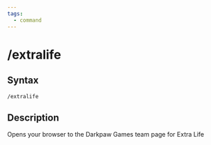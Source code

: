 ```yaml
---
tags:
  - command
---
```


# /extralife

## Syntax

<!--cmd-syntax-start-->
```eqcommand
/extralife
```
<!--cmd-syntax-end-->

## Description

<!--cmd-desc-start-->
Opens your browser to the Darkpaw Games team page for Extra Life
<!--cmd-desc-end-->
